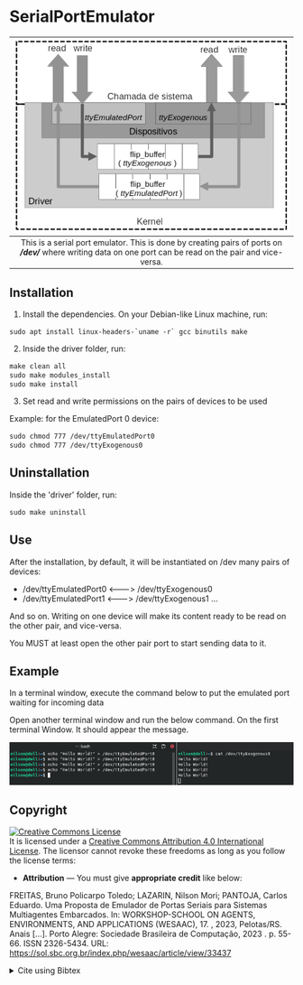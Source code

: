 # SerialPortEmulator

|![](.imgs/cover.png)|
|:-:|
|This is a serial port emulator. This is done by creating pairs of ports on ___/dev/___ where writing data on one port can be read on the pair and vice-versa.|


## Installation

1) Install the dependencies. On your Debian-like Linux machine, run:

```
sudo apt install linux-headers-`uname -r` gcc binutils make
```

2) Inside the driver folder, run:

```
make clean all
sudo make modules_install
sudo make install
```

3) Set read and write permissions on the pairs of devices to be used

Example: for the EmulatedPort 0 device:

```
sudo chmod 777 /dev/ttyEmulatedPort0
sudo chmod 777 /dev/ttyExogenous0
```

## Uninstallation

Inside the 'driver' folder, run: 

```
sudo make uninstall
```

## Use 

After the installation, by default, it will be instantiated on /dev many pairs of devices:

- /dev/ttyEmulatedPort0 <---> /dev/ttyExogenous0
- /dev/ttyEmulatedPort1 <---> /dev/ttyExogenous1
...

And so on. Writing on one device will make its content ready to be read on the other pair, and vice-versa.

You MUST at least open the other pair port to start sending data to it.

## Example
In a terminal window, execute the command below to put the emulated port waiting for incoming data

Open another terminal window and run the below command. On the first terminal Window. It should appear the message.

![](.imgs/running.png)

## Copyright
<a rel="license" href="http://creativecommons.org/licenses/by/4.0/"><img alt="Creative Commons License" style="border-width:0" src="https://i.creativecommons.org/l/by/4.0/88x31.png" /></a><br />It is licensed under a <a rel="license" href="http://creativecommons.org/licenses/by/4.0/">Creative Commons Attribution 4.0 International License</a>. The licensor cannot revoke these freedoms as long as you follow the license terms:

* __Attribution__ — You must give __appropriate credit__ like below:

FREITAS, Bruno Policarpo Toledo; LAZARIN, Nilson Mori; PANTOJA, Carlos Eduardo. Uma Proposta de Emulador de Portas Seriais para Sistemas Multiagentes Embarcados. In: WORKSHOP-SCHOOL ON AGENTS, ENVIRONMENTS, AND APPLICATIONS (WESAAC), 17. , 2023, Pelotas/RS. Anais [...]. Porto Alegre: Sociedade Brasileira de Computação, 2023 . p. 55-66. ISSN 2326-5434. URL: https://sol.sbc.org.br/index.php/wesaac/article/view/33437


<details>
<summary> Cite using Bibtex </summary>


```
@inproceedings{wesaac,
 author = {Bruno Freitas and Nilson Lazarin and Carlos Pantoja},
 title = {Uma Proposta de Emulador de Portas Seriais para Sistemas Multiagentes Embarcados},
 booktitle = {Proceedings of the 17th Workshop-School on Agents, Environments, and Applications},
 location = {Pelotas/RS},
 year = {2023},
 keywords = {},
 issn = {2326-5434},
 pages = {55--66},
 publisher = {SBC},
 address = {Porto Alegre, RS, Brasil},
 url = {https://sol.sbc.org.br/index.php/wesaac/article/view/33437}
}

```
</details>